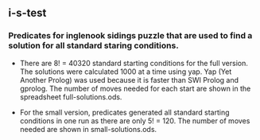 ## i-s-test
### Predicates for inglenook sidings puzzle that are used to find a solution for all standard staring conditions.

- There are 8! = 40320 standard starting conditions for the full version. The solutions were calculated 1000 at a time using yap.  Yap (Yet Another Prolog) was used because it is faster than SWI Prolog and gprolog.  The number of moves needed for each start are shown in the spreadsheet full-solutions.ods.

- For the small version, predicates generated all standard starting conditions in one run as there are only 5! = 120.  The number of moves needed are shown in small-solutions.ods.


